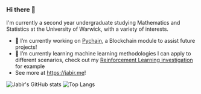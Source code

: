 ### Hi there 👋

<!--
**j-hussain/j-hussain** is a ✨ _special_ ✨ repository because its `README.md` (this file) appears on your GitHub profile.

Here are some ideas to get you started:

- 🔭 I’m currently working on ...
- 🌱 I’m currently learning ...
- 👯 I’m looking to collaborate on ...
- 🤔 I’m looking for help with ...
- 💬 Ask me about ...
- 📫 How to reach me: ...
- 😄 Pronouns: ...
- ⚡ Fun fact: ...
-->

I'm currently a second year undergraduate studying Mathematics and Statistics at the University of Warwick, with a variety of interests.
- 🔭 I’m currently working on [Pychain](https://github.com/j-hussain/Pychain), a Blockchain module to assist future projects!
- 🌱 I’m currently learning machine learning methodologies I can apply to different scenarios, check out my [Reinforcement Learning investigation](https:/github.com/j-hussain/ML-investigation) for example
- See more at https://jabir.me!


![Jabir's GitHub stats](https://github-readme-stats.vercel.app/api?username=j-hussain&count_private=true&theme=vue-dark)
![Top Langs](https://github-readme-stats.vercel.app/api/top-langs/?username=j-hussain&theme=vue-dark)


